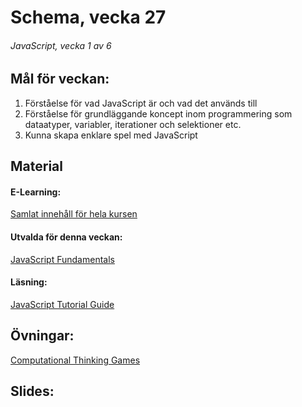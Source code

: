 # Schema, vecka 27

###### JavaScript, vecka 1 av 6

## Mål för veckan:
1. Förståelse för vad JavaScript är och vad det används till
2. Förståelse för grundläggande koncept inom programmering som dataatyper, variabler, iterationer och selektioner etc.
3. Kunna skapa enklare spel med JavaScript

## Material
#### E-Learning:
[Samlat innehåll för hela kursen](https://github.com/Lexicon-Frontend-2024/e-learning-material/edit/main/README.md)
#### Utvalda för denna veckan:
[JavaScript Fundamentals](https://app.pluralsight.com/library/courses/fundamentals-javascript/table-of-contents)
#### Läsning:
[JavaScript Tutorial Guide](https://www.w3schools.com/js/)

## Övningar:
[Computational Thinking Games](https://github.com/Lexicon-Frontend-2024/exercise-computational-thinking-games)

## Slides:

